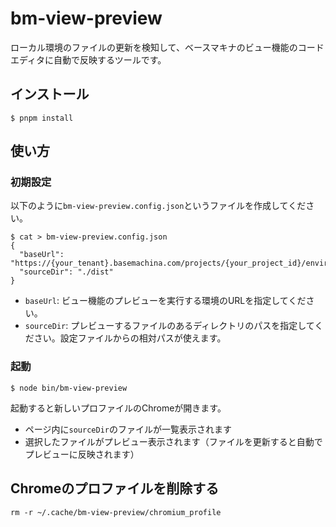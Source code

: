 # bm-view-preview

ローカル環境のファイルの更新を検知して、ベースマキナのビュー機能のコードエディタに自動で反映するツールです。

## インストール

```
$ pnpm install
```

## 使い方

### 初期設定

以下のように`bm-view-preview.config.json`というファイルを作成してください。

```
$ cat > bm-view-preview.config.json
{
  "baseUrl": "https://{your_tenant}.basemachina.com/projects/{your_project_id}/environments/{your_environment_id}",
  "sourceDir": "./dist"
}
```

- `baseUrl`: ビュー機能のプレビューを実行する環境のURLを指定してください。
- `sourceDir`: プレビューするファイルのあるディレクトリのパスを指定してください。設定ファイルからの相対パスが使えます。

### 起動

```
$ node bin/bm-view-preview
```

起動すると新しいプロファイルのChromeが開きます。

- ページ内に`sourceDir`のファイルが一覧表示されます
- 選択したファイルがプレビュー表示されます（ファイルを更新すると自動でプレビューに反映されます）

## Chromeのプロファイルを削除する

```
rm -r ~/.cache/bm-view-preview/chromium_profile
```
